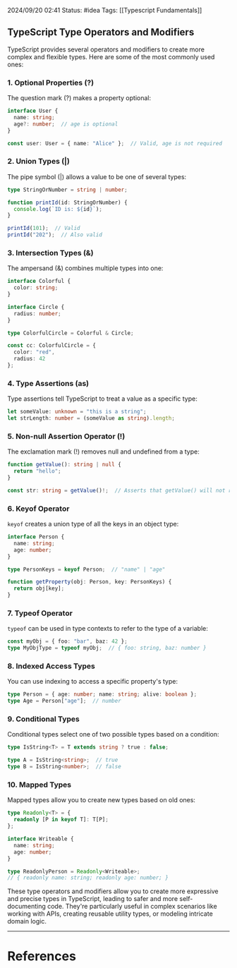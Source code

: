 2024/09/20 02:41
Status: #idea
Tags: [[Typescript Fundamentals]]

## TypeScript Type Operators and Modifiers

TypeScript provides several operators and modifiers to create more complex and flexible types. Here are some of the most commonly used ones:

### 1. Optional Properties (?)

The question mark (?) makes a property optional:

```typescript
interface User {
  name: string;
  age?: number;  // age is optional
}

const user: User = { name: "Alice" };  // Valid, age is not required
```

### 2. Union Types (|)

The pipe symbol (|) allows a value to be one of several types:

```typescript
type StringOrNumber = string | number;

function printId(id: StringOrNumber) {
  console.log(`ID is: ${id}`);
}

printId(101);  // Valid
printId("202");  // Also valid
```

### 3. Intersection Types (&)

The ampersand (&) combines multiple types into one:

```typescript
interface Colorful {
  color: string;
}

interface Circle {
  radius: number;
}

type ColorfulCircle = Colorful & Circle;

const cc: ColorfulCircle = {
  color: "red",
  radius: 42
};
```

### 4. Type Assertions (as)

Type assertions tell TypeScript to treat a value as a specific type:

```typescript
let someValue: unknown = "this is a string";
let strLength: number = (someValue as string).length;
```

### 5. Non-null Assertion Operator (!)

The exclamation mark (!) removes null and undefined from a type:

```typescript
function getValue(): string | null {
  return "hello";
}

const str: string = getValue()!;  // Asserts that getValue() will not return null
```

### 6. Keyof Operator

`keyof` creates a union type of all the keys in an object type:

```typescript
interface Person {
  name: string;
  age: number;
}

type PersonKeys = keyof Person;  // "name" | "age"

function getProperty(obj: Person, key: PersonKeys) {
  return obj[key];
}
```

### 7. Typeof Operator

`typeof` can be used in type contexts to refer to the type of a variable:

```typescript
const myObj = { foo: "bar", baz: 42 };
type MyObjType = typeof myObj;  // { foo: string, baz: number }
```

### 8. Indexed Access Types

You can use indexing to access a specific property's type:

```typescript
type Person = { age: number; name: string; alive: boolean };
type Age = Person["age"];  // number
```

### 9. Conditional Types

Conditional types select one of two possible types based on a condition:

```typescript
type IsString<T> = T extends string ? true : false;

type A = IsString<string>;  // true
type B = IsString<number>;  // false
```

### 10. Mapped Types

Mapped types allow you to create new types based on old ones:

```typescript
type Readonly<T> = {
  readonly [P in keyof T]: T[P];
};

interface Writeable {
  name: string;
  age: number;
}

type ReadonlyPerson = Readonly<Writeable>;
// { readonly name: string; readonly age: number; }
```

These type operators and modifiers allow you to create more expressive and precise types in TypeScript, leading to safer and more self-documenting code. They're particularly useful in complex scenarios like working with APIs, creating reusable utility types, or modeling intricate domain logic.




---
# References
